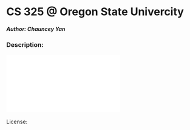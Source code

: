 CS 325 @ Oregon State Univercity
================================
##### Author: Chauncey Yan

### Description:
![PDF](./HW1W17.pdf)

License: 
